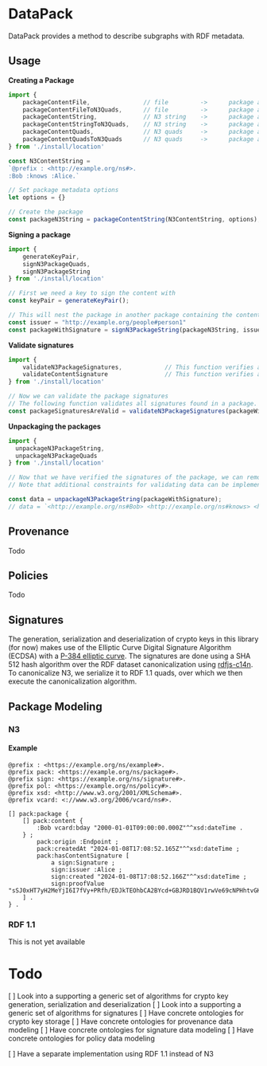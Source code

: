 # DataPack
DataPack provides a method to describe subgraphs with RDF metadata.

## Usage

**Creating a Package**
```js
import {
    packageContentFile,               // file         ->      package as N3 string
    packageContentFileToN3Quads,      // file         ->      package as N3 quads
    packageContentString,             // N3 string    ->      package as N3 string
    packageContentStringToN3Quads,    // N3 string    ->      package as N3 quads
    packageContentQuads,              // N3 quads     ->      package as N3 string
    packageContentQuadsToN3Quads      // N3 quads     ->      package as N3 quads
} from './install/location'

const N3ContentString = 
`@prefix : <http://example.org/ns#>.
:Bob :knows :Alice.`

// Set package metadata options
let options = {}

// Create the package
const packageN3String = packageContentString(N3ContentString, options);
```

**Signing a package**
```js
import { 
    generateKeyPair,
    signN3PackageQuads, 
    signN3PackageString 
} from './install/location'

// First we need a key to sign the content with
const keyPair = generateKeyPair();

// This will nest the package in another package containing the content signature
const issuer = "http://example.org/people#person1"
const packageWithSignature = signN3PackageString(packageN3String, issuer, keyPair.privateKey)
```

**Validate signatures**
```js
import { 
    validateN3PackageSignatures,            // This function verifies a signature over a package
    validateContentSignature                // This function verifies a signature over a hash
} from './install/location'

// Now we can validate the package signatures
// The following function validates all signatures found in a package.
const packageSignaturesAreValid = validateN3PackageSignatures(packageWithSignature, keyPair.publicKey);
```

**Unpackaging the packages**
```js
import {
  unpackageN3PackageString,
  unpackageN3PackageQuads
} from './install/location'

// Now that we have verified the signatures of the package, we can remove the packaging metadata to retrieve our original data.
// Note that additional constraints for validating data can be implemented, such as matching specific metadata, checking policy constraints, etc ...

const data = unpackageN3PackageString(packageWithSignature);
// data = `<http://example.org/ns#Bob> <http://example.org/ns#knows> <http://example.org/ns#Alice> .
```


## Provenance
Todo

## Policies
Todo

## Signatures
The generation, serialization and deserialization of crypto keys in this library (for now) makes use of the Elliptic Curve Digital Signature Algorithm (ECDSA) with a [P-384 elliptic curve](https://en.wikipedia.org/wiki/P-384).
The signatures are done using a SHA 512 hash algorithm over the RDF dataset canonicalization using [rdfjs-c14n](https://www.npmjs.com/package/rdfjs-c14n).
To canonicalize N3, we serialize it to RDF 1.1 quads, over which we then execute the canonicalization algorithm.

## Package Modeling

### N3

#### Example

```
@prefix : <https://example.org/ns/example#>.
@prefix pack: <https://example.org/ns/package#>.
@prefix sign: <https://example.org/ns/signature#>.
@prefix pol: <https://example.org/ns/policy#>.
@prefix xsd: <http://www.w3.org/2001/XMLSchema#>.
@prefix vcard: <://www.w3.org/2006/vcard/ns#>.

[] pack:package {
    [] pack:content {
        :Bob vcard:bday "2000-01-01T09:00:00.000Z"^^xsd:dateTime .
    } ;
        pack:origin :Endpoint ;
        pack:createdAt "2024-01-08T17:08:52.165Z"^^xsd:dateTime ;
        pack:hasContentSignature [
            a sign:Signature ;
            sign:issuer :Alice ;
            sign:created "2024-01-08T17:08:52.166Z"^^xsd:dateTime ;
            sign:proofValue "sSJ0xHT7yH2MeYjI6I7fVy+PRfh/EDJkTEOhbCA2BYcd+GBJRD1BQV1rwVe69cNPHhtvGKbITIf7TBlbpkE6YANMNNS2aSQMw8i6TLTXa16zhukp+V1nLYKE/51rt/Us".
    ] .
} .
```


### RDF 1.1 
This is not yet available

# Todo

[ ] Look into a supporting a generic set of  algorithms for crypto key generation, serialization and deserialization
[ ] Look into a supporting a generic set of  algorithms for signatures
[ ] Have concrete ontologies for crypto key storage
[ ] Have concrete ontologies for provenance data modeling
[ ] Have concrete ontologies for signature data modeling
[ ] Have concrete ontologies for policy data modeling

[ ] Have a separate implementation using RDF 1.1 instead of N3